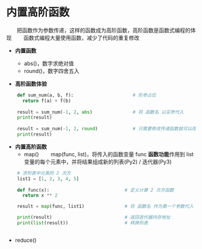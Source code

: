 # 内置高阶函数
&emsp;&emsp;把函数作为参数传递，这样的函数成为高阶函数，高阶函数是函数式编程的体现
&emsp;&emsp;函数式编程大量使用函数，减少了代码的重复修改
* **内置函数**
  * abs()，数字求绝对值
  * round()，数字四舍五入
    

        
* **高阶函数体验**


```python
    def sum_num(a, b, f):                      # 形参占位
      return f(a) + f(b)            
     
    result = sum_num(-1, 2, abs)               # 将 函数名 以实参代入
    print(result)
    
    result = sum_num(-1, 2, round)             # 只需要修改传递函数就可以改变整个函数作用
    print(result)

```

* **内置高阶函数**
  *  map()
&emsp;&emsp;map(func, list)，将传入的函数变量 func **函数功能**作用到 list 变量的每个元素中，并将结果组成新的列表(Py2) / 迭代器(Py3)



```python
    # 求列表中元素的 2 次方
    list1 = [1, 2, 3, 4, 5]
    
    def func(x):                            # 定义计算 2 次方函数
      return x ** 2

    result = map(func, list1)               # 将 函数名 作为第一个参数代入

    print(result)                           # 返回迭代器内存地址
    print(list(result))                     # 转换列表
 
```


  
  *  reduce()








